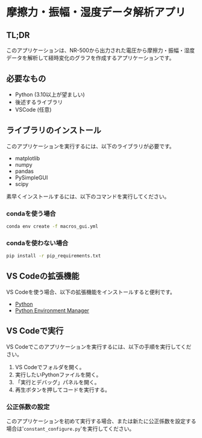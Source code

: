 # 摩擦力・振幅・湿度データ解析アプリ

## TL;DR

このアプリケーションは、NR-500から出力された電圧から摩擦力・振幅・湿度データを解析して経時変化のグラフを作成するアプリケーションです。

## 必要なもの

- Python (3.10以上が望ましい)
- 後述するライブラリ
- VSCode (任意)

## ライブラリのインストール

このアプリケーションを実行するには、以下のライブラリが必要です。

- matplotlib
- numpy
- pandas
- PySimpleGUI
- scipy

素早くインストールするには、以下のコマンドを実行してください。

### condaを使う場合

```bash
conda env create -f macros_gui.yml
```

### condaを使わない場合

```bash
pip install -r pip_requirements.txt
```

## VS Codeの拡張機能

VS Codeを使う場合、以下の拡張機能をインストールすると便利です。

- [Python](https://marketplace.visualstudio.com/items?itemName=ms-python.python)
- [Python Environment Manager](https://marketplace.visualstudio.com/items?itemName=donjayamanne.python-environment-manager)

## VS Codeで実行

VS Codeでこのアプリケーションを実行するには、以下の手順を実行してください。

1. VS Codeでフォルダを開く。
2. 実行したいPythonファイルを開く。
3. 「実行とデバッグ」パネルを開く。
4. 再生ボタンを押してコードを実行する。

### 公正係数の設定

このアプリケーションを初めて実行する場合、または新たに公正係数を設定する場合は'`constant_configure.py`'を実行してください。


